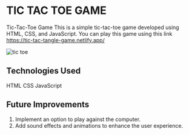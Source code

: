 # TIC TAC TOE GAME

Tic-Tac-Toe Game
This is a simple tic-tac-toe game developed using HTML, CSS, and JavaScript.  You can play this game using this link https://tic-tac-tangle-game.netlify.app/

![tic toe](https://user-images.githubusercontent.com/90920262/226382225-55e07608-ead3-4b5f-bdfd-1af3b9e0460e.png)

## Technologies Used
HTML
CSS
JavaScript

## Future Improvements
1. Implement an option to play against the computer.
2. Add sound effects and animations to enhance the user experience.